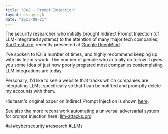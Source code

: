 ```yaml
---
title: "048 - Prompt Injection"
layout: essay.njk
date: "2023-08-21"
---
```


The security researcher who initially brought Indirect Prompt Injection (of LLM-integrated systems) to the attention of many major tech companies, [Kai Greshake](https://linkedin.com/in/kai-greshake-8536b8232), recently presented at [Google DeepMind](https://www.youtube.com/watch?v=07rnNHnb9rw).

I've spoken to Kai a number of times, and highly recommend keeping up with his team's work. The number of people who actually do follow it gives you some idea of just how poorly prepared most companies contemplating LLM integrations are today.

Personally, I'd like to see a website that tracks which companies are integrating LLMs, specifically so that I can be notified and promptly delete my accounts with them.

His team's original paper on Indirect Prompt Injection is shown [here](https://arxiv.org/abs/2302.12173).

See also the more recent work automating a universal adversarial system for prompt injection here: [llm-attacks.org](https://llm-attacks.org/)

#ai #cybersecurity #research #LLMs
